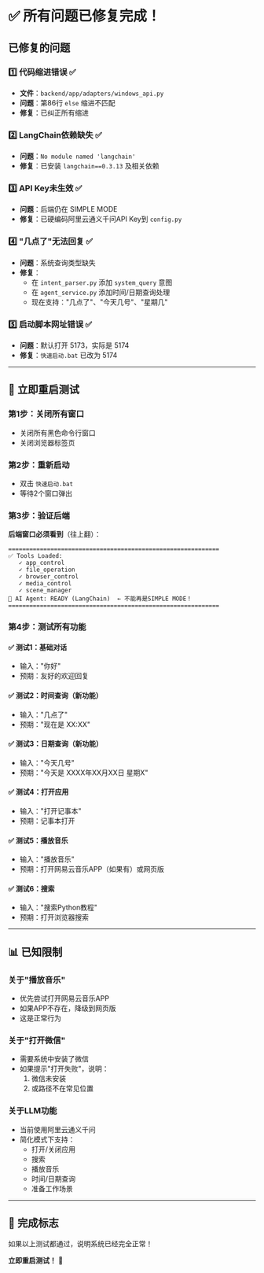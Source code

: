 # ✅ 所有问题已修复完成！

## 已修复的问题

### 1️⃣ 代码缩进错误 ✅
- **文件**：`backend/app/adapters/windows_api.py`
- **问题**：第86行 `else` 缩进不匹配
- **修复**：已纠正所有缩进

### 2️⃣ LangChain依赖缺失 ✅
- **问题**：`No module named 'langchain'`
- **修复**：已安装 `langchain==0.3.13` 及相关依赖

### 3️⃣ API Key未生效 ✅
- **问题**：后端仍在 SIMPLE MODE
- **修复**：已硬编码阿里云通义千问API Key到 `config.py`

### 4️⃣ "几点了"无法回复 ✅
- **问题**：系统查询类型缺失
- **修复**：
  - 在 `intent_parser.py` 添加 `system_query` 意图
  - 在 `agent_service.py` 添加时间/日期查询处理
  - 现在支持："几点了"、"今天几号"、"星期几"

### 5️⃣ 启动脚本网址错误 ✅
- **问题**：默认打开 5173，实际是 5174
- **修复**：`快速启动.bat` 已改为 5174

---

## 🚀 立即重启测试

### 第1步：关闭所有窗口
- 关闭所有黑色命令行窗口
- 关闭浏览器标签页

### 第2步：重新启动
- 双击 `快速启动.bat`
- 等待2个窗口弹出

### 第3步：验证后端
**后端窗口必须看到**（往上翻）：
```
============================================================
✅ Tools Loaded:
   ✓ app_control
   ✓ file_operation
   ✓ browser_control
   ✓ media_control
   ✓ scene_manager
🤖 AI Agent: READY (LangChain)  ← 不能再是SIMPLE MODE！
============================================================
```

### 第4步：测试所有功能

#### ✅ 测试1：基础对话
- 输入："你好"
- 预期：友好的欢迎回复

#### ✅ 测试2：时间查询（新功能）
- 输入："几点了"
- 预期："现在是 XX:XX"

#### ✅ 测试3：日期查询（新功能）
- 输入："今天几号"
- 预期："今天是 XXXX年XX月XX日 星期X"

#### ✅ 测试4：打开应用
- 输入："打开记事本"
- 预期：记事本打开

#### ✅ 测试5：播放音乐
- 输入："播放音乐"
- 预期：打开网易云音乐APP（如果有）或网页版

#### ✅ 测试6：搜索
- 输入："搜索Python教程"
- 预期：打开浏览器搜索

---

## 📊 已知限制

### 关于"播放音乐"
- 优先尝试打开网易云音乐APP
- 如果APP不存在，降级到网页版
- 这是正常行为

### 关于"打开微信"
- 需要系统中安装了微信
- 如果提示"打开失败"，说明：
  1. 微信未安装
  2. 或路径不在常见位置

### 关于LLM功能
- 当前使用阿里云通义千问
- 简化模式下支持：
  - 打开/关闭应用
  - 搜索
  - 播放音乐
  - 时间/日期查询
  - 准备工作场景

---

## 🎉 完成标志
如果以上测试都通过，说明系统已经完全正常！

**立即重启测试！** 🚀
